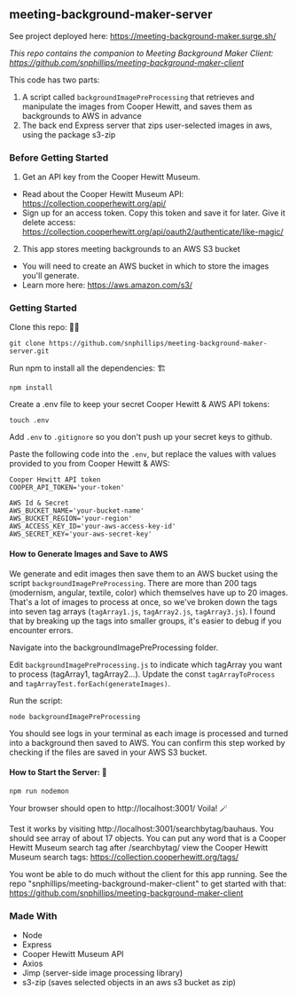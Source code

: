## meeting-background-maker-server

See project deployed here: https://meeting-background-maker.surge.sh/

_This repo contains the companion to Meeting Background Maker Client: https://github.com/snphillips/meeting-background-maker-client_

This code has two parts:
1) A script called `backgroundImagePreProcessing` that retrieves and manipulate the images from Cooper Hewitt, and saves them as backgrounds to AWS in advance
2) The back end Express server that zips user-selected images in aws, using the package s3-zip

### Before Getting Started

1) Get an API key from the Cooper Hewitt Museum.
- Read about the Cooper Hewitt Museum API: https://collection.cooperhewitt.org/api/
- Sign up for an access token. Copy this token and save it for later. Give it delete access: https://collection.cooperhewitt.org/api/oauth2/authenticate/like-magic/

2) This app stores meeting backgrounds to an AWS S3 bucket
- You will need to create an AWS bucket in which to store the images you'll generate.
- Learn more here: https://aws.amazon.com/s3/

### Getting Started

Clone this repo: 👯‍♀️

```
git clone https://github.com/snphillips/meeting-background-maker-server.git
```
 
Run npm to install all the dependencies: 🏗

```
npm install
```

Create a .env file to keep your secret Cooper Hewitt & AWS API tokens:

```
touch .env
```

Add `.env` to `.gitignore` so you don't push up your secret keys to github.

Paste the following code into the `.env`, but replace the values with values provided to you from Cooper Hewitt & AWS:

```
Cooper Hewitt API token
COOPER_API_TOKEN='your-token'

AWS Id & Secret
AWS_BUCKET_NAME='your-bucket-name'
AWS_BUCKET_REGION='your-region'
AWS_ACCESS_KEY_ID='your-aws-access-key-id'
AWS_SECRET_KEY='your-aws-secret-key'
```

#### How to Generate Images and Save to AWS

We generate and edit images then save them to an AWS bucket using the script `backgroundImagePreProcessing`. There are more than 200 tags (modernism, angular, textile, color) which themselves have up to 20 images. That's a lot of images to process at once, so we've broken down the tags into seven tag arrays (`tagArray1.js`, `tagArray2.js`, `tagArray3.js`). I found that by breaking up the tags into smaller groups, it's easier to debug if you encounter errors. 

Navigate into the backgroundImagePreProcessing folder.

Edit `backgroundImagePreProcessing.js` to indicate which tagArray you want to process (tagArray1, tagArray2...).
Update the const `tagArrayToProcess` and `tagArrayTest.forEach(generateImages)`.

Run the script:

```
node backgroundImagePreProcessing
```
You should see logs in your terminal as each image is processed and turned into a background then saved to AWS.
You can confirm this step worked by checking if the files are saved in your AWS S3 bucket. 

#### How to Start the Server: 🏁


```
npm run nodemon
```

Your browser should open to http://localhost:3001/ Voila! 🪄

Test it works by visiting http://localhost:3001/searchbytag/bauhaus. You should see array of about 17 objects. You can put any word that is a Cooper Hewitt Museum search tag after /searchbytag/
view the Cooper Hewitt Museum search tags: https://collection.cooperhewitt.org/tags/

You wont be able to do much without the client for this app running. See the repo "snphillips/meeting-background-maker-client" to get started with that: https://github.com/snphillips/meeting-background-maker-client

### Made With
- Node
- Express
- Cooper Hewitt Museum API
- Axios
- Jimp (server-side image processing library)
- s3-zip (saves selected objects in an aws s3 bucket as zip)
